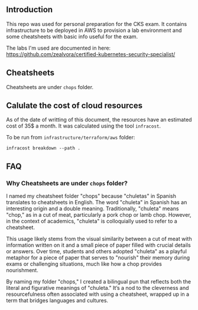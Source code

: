 ## Introduction

This repo was used for personal preparation for the CKS exam. It contains infrastructure to be deployed in AWS to provision a lab environment and some cheatsheets with basic info useful for the exam.

The labs I'm used are documented in here: https://github.com/zealvora/certified-kubernetes-security-specialist/

## Cheatsheets

Cheatsheets are under `chops` folder.

## Calulate the cost of cloud resources

As of the date of writting of this document, the resources have an estimated cost of 35$ a month. It was calculated using the tool `infracost`.

To be run from `infrastructure/terraform/aws` folder:

```shell
infracost breakdown --path .
```

## FAQ

### Why Cheatsheets are under `chops` folder?


I named my cheatsheet folder "chops" because "chuletas" in Spanish translates to cheatsheets in English. The word "chuleta" in Spanish has an interesting origin and a double meaning. Traditionally, "chuleta" means "chop," as in a cut of meat, particularly a pork chop or lamb chop. However, in the context of academics, "chuleta" is colloquially used to refer to a cheatsheet.

This usage likely stems from the visual similarity between a cut of meat with information written on it and a small piece of paper filled with crucial details or answers. Over time, students and others adopted "chuleta" as a playful metaphor for a piece of paper that serves to "nourish" their memory during exams or challenging situations, much like how a chop provides nourishment.

By naming my folder "chops," I created a bilingual pun that reflects both the literal and figurative meanings of "chuleta." It’s a nod to the cleverness and resourcefulness often associated with using a cheatsheet, wrapped up in a term that bridges languages and cultures.